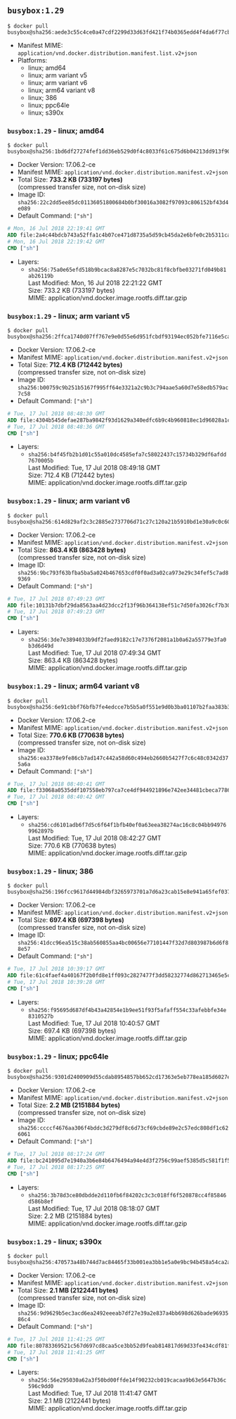 ## `busybox:1.29`

```console
$ docker pull busybox@sha256:aede3c55c4ce0a47cdf2299d33d63fd421f74b0365edd4f4da6f77cbaad63fc2
```

-	Manifest MIME: `application/vnd.docker.distribution.manifest.list.v2+json`
-	Platforms:
	-	linux; amd64
	-	linux; arm variant v5
	-	linux; arm variant v6
	-	linux; arm64 variant v8
	-	linux; 386
	-	linux; ppc64le
	-	linux; s390x

### `busybox:1.29` - linux; amd64

```console
$ docker pull busybox@sha256:1bd6df27274fef1dd36eb529d0f4c8033f61c675d6b04213dd913f902f7cafb5
```

-	Docker Version: 17.06.2-ce
-	Manifest MIME: `application/vnd.docker.distribution.manifest.v2+json`
-	Total Size: **733.2 KB (733197 bytes)**  
	(compressed transfer size, not on-disk size)
-	Image ID: `sha256:22c2dd5ee85dc01136051800684b0bf30016a3082f97093c806152bf43d4e089`
-	Default Command: `["sh"]`

```dockerfile
# Mon, 16 Jul 2018 22:19:41 GMT
ADD file:2a4c44bdcb743a52ffa1c4b07ce471d8735a5d59cb45da2e6bfe0c2b5311ca90 in / 
# Mon, 16 Jul 2018 22:19:42 GMT
CMD ["sh"]
```

-	Layers:
	-	`sha256:75a0e65efd518b9bcac8a8287e5c7032bc81f8cbfbe03271fd049b81ab26119b`  
		Last Modified: Mon, 16 Jul 2018 22:21:22 GMT  
		Size: 733.2 KB (733197 bytes)  
		MIME: application/vnd.docker.image.rootfs.diff.tar.gzip

### `busybox:1.29` - linux; arm variant v5

```console
$ docker pull busybox@sha256:2ffca1740d07ff767e9e0d55e6d951fcbdf93194ec052bfe7116e5caf67d80cf
```

-	Docker Version: 17.06.2-ce
-	Manifest MIME: `application/vnd.docker.distribution.manifest.v2+json`
-	Total Size: **712.4 KB (712442 bytes)**  
	(compressed transfer size, not on-disk size)
-	Image ID: `sha256:b00759c9b251b5167f995ff64e3321a2c9b3c794aae5a60d7e58edb579ac7c58`
-	Default Command: `["sh"]`

```dockerfile
# Tue, 17 Jul 2018 08:48:30 GMT
ADD file:4304b545defae287ba9842f93d1629a340edfc6b9c4b960818ec1d96028a1c7d in / 
# Tue, 17 Jul 2018 08:48:36 GMT
CMD ["sh"]
```

-	Layers:
	-	`sha256:b4f45fb2b1d01c55a010dc4585efa7c58022437c15734b329df6afdd7670005b`  
		Last Modified: Tue, 17 Jul 2018 08:49:18 GMT  
		Size: 712.4 KB (712442 bytes)  
		MIME: application/vnd.docker.image.rootfs.diff.tar.gzip

### `busybox:1.29` - linux; arm variant v6

```console
$ docker pull busybox@sha256:614d829af2c3c2885e2737706d71c27c120a21b5910bd1e30a9c0c60208651e3
```

-	Docker Version: 17.06.2-ce
-	Manifest MIME: `application/vnd.docker.distribution.manifest.v2+json`
-	Total Size: **863.4 KB (863428 bytes)**  
	(compressed transfer size, not on-disk size)
-	Image ID: `sha256:9bc793f63bfba5ba5a024b467653cdf0f0ad3a02ca973e29c34fef5c7ad89369`
-	Default Command: `["sh"]`

```dockerfile
# Tue, 17 Jul 2018 07:49:23 GMT
ADD file:10131b7dbf29da8563aa4d23dcc2f13f96b364138ef51c7d50fa3026cf7b3002 in / 
# Tue, 17 Jul 2018 07:49:23 GMT
CMD ["sh"]
```

-	Layers:
	-	`sha256:3de7e3894033b9df2faed9182c17e7376f2081a1b0a62a55779e3fa0b3d6d49d`  
		Last Modified: Tue, 17 Jul 2018 07:49:34 GMT  
		Size: 863.4 KB (863428 bytes)  
		MIME: application/vnd.docker.image.rootfs.diff.tar.gzip

### `busybox:1.29` - linux; arm64 variant v8

```console
$ docker pull busybox@sha256:6e91cbbf76bfb7fe4edcce7b5b5a0f551e9d0b3ba01107b2faa383b33560412d
```

-	Docker Version: 17.06.2-ce
-	Manifest MIME: `application/vnd.docker.distribution.manifest.v2+json`
-	Total Size: **770.6 KB (770638 bytes)**  
	(compressed transfer size, not on-disk size)
-	Image ID: `sha256:ea3378e9fe86cb7ad147c442a58d60c494eb2660b5427f7c6c48c0342d375a6a`
-	Default Command: `["sh"]`

```dockerfile
# Tue, 17 Jul 2018 08:40:41 GMT
ADD file:f33068a0535ddf107558eb797ca7ce4df944921896e742ee34481cbeca778635 in / 
# Tue, 17 Jul 2018 08:40:42 GMT
CMD ["sh"]
```

-	Layers:
	-	`sha256:cd6101adb6f7d5c6f64f1bfb40ef0a63eea38274ac16c8c04bb949769962897b`  
		Last Modified: Tue, 17 Jul 2018 08:42:27 GMT  
		Size: 770.6 KB (770638 bytes)  
		MIME: application/vnd.docker.image.rootfs.diff.tar.gzip

### `busybox:1.29` - linux; 386

```console
$ docker pull busybox@sha256:196fcc9617d44984dbf3265973701a7d6a23cab15e8e941a65fef037ea34c322
```

-	Docker Version: 17.06.2-ce
-	Manifest MIME: `application/vnd.docker.distribution.manifest.v2+json`
-	Total Size: **697.4 KB (697398 bytes)**  
	(compressed transfer size, not on-disk size)
-	Image ID: `sha256:41dcc96ea515c38ab560855aa4bc00656e77101447f32d7d803987b6d6f88e57`
-	Default Command: `["sh"]`

```dockerfile
# Tue, 17 Jul 2018 10:39:17 GMT
ADD file:61c4faef4a40167f2b0fd8e1ff093c2827477f3dd58232774d862713465e5c01 in / 
# Tue, 17 Jul 2018 10:39:28 GMT
CMD ["sh"]
```

-	Layers:
	-	`sha256:f95695d687df4b43a42854e1b9ee51f93f5afaff554c33afebbfe34e8310527b`  
		Last Modified: Tue, 17 Jul 2018 10:40:57 GMT  
		Size: 697.4 KB (697398 bytes)  
		MIME: application/vnd.docker.image.rootfs.diff.tar.gzip

### `busybox:1.29` - linux; ppc64le

```console
$ docker pull busybox@sha256:9301d2400909d55cdab8954857bb652cd17363e5eb778ea185d6027ed1e067aa
```

-	Docker Version: 17.06.2-ce
-	Manifest MIME: `application/vnd.docker.distribution.manifest.v2+json`
-	Total Size: **2.2 MB (2151884 bytes)**  
	(compressed transfer size, not on-disk size)
-	Image ID: `sha256:ccccf4676aa306f4bddc3d279df8c6d73cf69cbde89e2c57edc808df1c626061`
-	Default Command: `["sh"]`

```dockerfile
# Tue, 17 Jul 2018 08:17:24 GMT
ADD file:bc241095d7e1940a3b6e84b6476494a94e4d3f2756c99aef5385d5c581f1f538 in / 
# Tue, 17 Jul 2018 08:17:25 GMT
CMD ["sh"]
```

-	Layers:
	-	`sha256:3b78d3ce80dbdde2d110fb6f84202c3c3c018ff6f520878cc4f85846d586b8ef`  
		Last Modified: Tue, 17 Jul 2018 08:18:07 GMT  
		Size: 2.2 MB (2151884 bytes)  
		MIME: application/vnd.docker.image.rootfs.diff.tar.gzip

### `busybox:1.29` - linux; s390x

```console
$ docker pull busybox@sha256:470573a48b744d7ac84465f33b001ea3bb1e5a0e9bc94b458a54ca2af4c64ce9
```

-	Docker Version: 17.06.2-ce
-	Manifest MIME: `application/vnd.docker.distribution.manifest.v2+json`
-	Total Size: **2.1 MB (2122441 bytes)**  
	(compressed transfer size, not on-disk size)
-	Image ID: `sha256:9d9629b5ec3acd6ea2492eeeab7df27e39a2e837a4bb698d626bade9693586c4`
-	Default Command: `["sh"]`

```dockerfile
# Tue, 17 Jul 2018 11:41:25 GMT
ADD file:80783369521c567d697cd8caa5ce3bb52d9feab814817d69d33fe434cdf81f18 in / 
# Tue, 17 Jul 2018 11:41:25 GMT
CMD ["sh"]
```

-	Layers:
	-	`sha256:56e295030a62a3f50bd00ffde14f90232cb019cacaa9b63e5647b36c596c9dd0`  
		Last Modified: Tue, 17 Jul 2018 11:41:47 GMT  
		Size: 2.1 MB (2122441 bytes)  
		MIME: application/vnd.docker.image.rootfs.diff.tar.gzip
